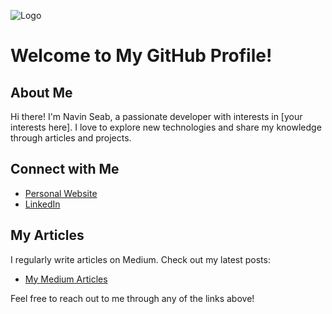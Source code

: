 ![Logo](https://seabnavin19.github.io/assets/logo.png)

# Welcome to My GitHub Profile!

## About Me
Hi there! I'm Navin Seab, a passionate developer with interests in [your interests here]. I love to explore new technologies and share my knowledge through articles and projects.

## Connect with Me
- [Personal Website](https://seabnavin19.github.io/)
- [LinkedIn](https://www.linkedin.com/in/navin-seab-95750b1b5/)

## My Articles
I regularly write articles on Medium. Check out my latest posts:
- [My Medium Articles](https://medium.com/@seabgreatnavin)

Feel free to reach out to me through any of the links above!
